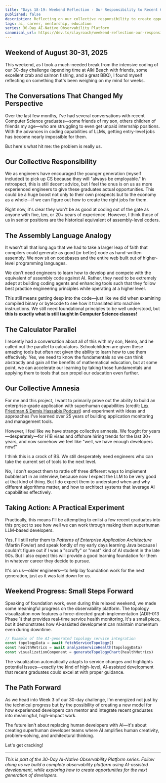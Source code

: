 ```yaml
---
title: "Days 18-19: Weekend Reflection - Our Responsibility to Recent CS Graduates"
published: false
description: Reflecting on our collective responsibility to create opportunities for recent CS graduates as AI transforms the development landscape, and how we can help them become superhuman developers rather than compete with AI.
tags: ai, career, mentorship, education
series: 30-Day AI-Native Observability Platform
canonical_url: https://dev.to/clayroach/weekend-reflection-our-responsibility-to-recent-cs-graduates-in-the-age-of-ai
---
```


## Weekend of August 30-31, 2025

This weekend, as I took a much-needed break from the intensive coding of our 30-day challenge (spending time at Alki Beach with friends, some excellent crab and salmon fishing, and a great BBQ), I found myself reflecting on something that's been weighing on my mind for weeks.

## The Conversations That Changed My Perspective

Over the last few months, I've had several conversations with recent Computer Science graduates—some friends of my son, others children of friends my age—who are struggling to even get unpaid internship positions. With the advances in coding capabilities of LLMs, getting entry-level jobs has become nearly impossible for them.

But here's what hit me: the problem is really us.

## Our Collective Responsibility

We as engineers have encouraged the younger generation (myself included) to pick up CS because they will "always be employable." In retrospect, this is still decent advice, but I feel the onus is on us as more experienced engineers to give these graduates actual opportunities. This could be a huge boost not only to their own prospects but to the economy as a whole—if we can figure out how to create the right jobs for them.

Right now, it's clear they won't be as good at coding out of the gate as anyone with five, ten, or 20+ years of experience. However, I think those of us in senior positions are the historical equivalent of assembly-level coders.

## The Assembly Language Analogy

It wasn't all that long ago that we had to take a larger leap of faith that compilers could generate as good (or better) code as hand-written assembly. We now sit on codebases and the entire web built out of higher-level programming languages.

We don't need engineers to learn how to develop and compete with the equivalent of assembly code against AI. Rather, they need to be extremely adept at building coding agents and enhancing tools such that they follow best practice engineering principles while operating at a higher level.

This still means getting deep into the code—just like we did when examining compiled binary or bytecode to see how it translated into machine instructions. We still need foundational principles to be well understood, but **this is exactly what is still taught in Computer Science classes!**

## The Calculator Parallel

I recently had a conversation about all of this with my son, Nemo, and he called out the parallel to calculators. Schoolchildren are given these amazing tools but often not given the ability to learn how to use them effectively. Yes, we need to know the fundamentals so we can think abstractly and gain all the benefits of mathematical education, but at some point, we can accelerate our learning by taking those fundamentals and applying them to tools that can propel our education even further.

## Our Collective Amnesia

For me and this project, I want to primarily prove out the ability to build an enterprise-grade application with superhuman capabilities (credit: [Lex Friedman & Demis Hassabis Podcast](https://youtube.com/watch?v=-HzgcbRXUK8&t=6207)) and experiment with ideas and approaches I've learned over 25 years of building application monitoring and management tools.

However, I feel like we have strange collective amnesia. We fought for years—desperately—for H1B visas and offshore hiring trends for the last 30+ years, and now somehow we feel like "well, we have enough developers now!"

I think this is a crock of BS. We still desperately need engineers who can take the current set of tools to the next level.

No, I don't expect them to rattle off three different ways to implement bubblesort in an interview, because now I expect the LLM to be very good at that kind of thing. But I do expect them to understand when and why different algorithms matter, and how to architect systems that leverage AI capabilities effectively.

## Taking Action: A Practical Experiment

Practically, this means I'll be attempting to enlist a few recent graduates into this project to see how well we can work through making them superhuman LLM-based developers.

Yes, I'll still refer them to *Patterns of Enterprise Application Architecture* (Martin Fowler) and speak fondly of my early days learning Java because I couldn't figure out if I was a "scruffy" or "neat" kind of AI student in the late 90s. But I also expect this will provide a good learning foundation for them in whatever career they decide to pursue.

It's on us—older engineers—to help lay foundation work for the next generation, just as it was laid down for us.

## Weekend Progress: Small Steps Forward

Speaking of foundation work, even during this relaxed weekend, we made some meaningful progress on the observability platform. The topology visualization now features a force-directed graph implementation (ADR-013 Phase 1) that provides real-time service health monitoring. It's a small piece, but it demonstrates how AI-assisted development can maintain momentum even during downtime.

```typescript
// Example of the AI-generated topology service integration
const topologyData = await fetchServiceTopology()
const healthMetrics = await analyzeServiceHealth(topologyData)
const visualizationComponent = generateTopologyChart(healthMetrics)
```

The visualization automatically adapts to service changes and highlights potential issues—exactly the kind of high-level, AI-assisted development that recent graduates could excel at with proper guidance.

## The Path Forward

As we head into Week 3 of our 30-day challenge, I'm energized not just by the technical progress but by the possibility of creating a new model for how experienced developers can mentor and integrate recent graduates into meaningful, high-impact work.

The future isn't about replacing human developers with AI—it's about creating superhuman developer teams where AI amplifies human creativity, problem-solving, and architectural thinking.

Let's get cracking!

---

*This is part of the 30-Day AI-Native Observability Platform series. Follow along as we build a complete observability platform using AI-assisted development, while exploring how to create opportunities for the next generation of developers.*